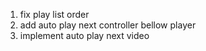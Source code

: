 1. fix play list order
1. add auto play next controller bellow player
1. implement auto play next video
